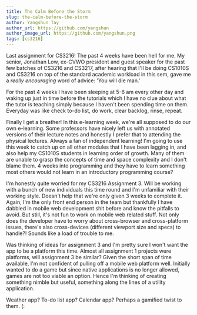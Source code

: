 ```yaml
---
title: The Calm Before the Storm
slug: the-calm-before-the-storm
author: Yangshun Tay
author_url: https://github.com/yangshun
author_image_url: https://github.com/yangshun.png
tags: [cs3216]
---
```


Last assignment for CS3216! The past 4 weeks have been hell for me. My senior, Jonathan Low, ex-CVWO president and guest speaker for the past few batches of CS3216 and CS3217, after hearing that I'll be doing CS1010S and CS3216 on top of the standard academic workload in this sem, gave me a _really encouraging_ word of advice: 'You will die man.'<!--truncate-->

For the past 4 weeks I have been sleeping at 5-6 am every other day and waking up just in time before the tutorials which I have no clue about what the tutor is teaching simply because I haven't been spending time on them. Everyday was like check to-do list, do work, clear backlog, rinse, repeat.

Finally I get a breather! In this e-learning week, we're all supposed to do our own e-learning. Some professors have nicely left us with annotated versions of their lecture notes and honestly I prefer that to attending the physical lectures. Always a fan of independent learning! I'm going to use this week to catch up on all other modules that I have been lagging in, and also help my CS1010S students in learning order of growth. Many of them are unable to grasp the concepts of time and space complexity and I don't blame them. 4 weeks into programming and they have to learn something most others would not learn in an introductory programming course?

I'm honestly quite worried for my CS3216 Assignment 3. Will be working with a bunch of new individuals this time round and I'm unfamiliar with their working style. Doesn't help that we're only given 3 weeks to complete it. Again, I'm the only front end person in the team but thankfully I have dabbled in mobile web development shit before and know the pitfalls to avoid. But still, it's not fun to work on mobile web related stuff. Not only does the developer have to worry about cross-browser and cross-platform issues, there's also cross-devices (different viewport size and specs) to handle?! Sounds like a load of trouble to me.

Was thinking of ideas for assignment 3 and I'm pretty sure I won't want the app to be a platform this time. Almost all assignment 1 projects were platforms, will assignment 3 be similar? Given the short span of time available, I'm not confident of pulling off a mobile web platform well. Initially wanted to do a game but since native applications is no longer allowed, games are not too viable an option. Hence I'm thinking of creating something nimble but useful, something along the lines of a utility application.

Weather app? To-do list app? Calendar app? Perhaps a gamified twist to them. (:
